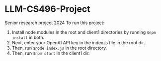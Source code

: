 # LLM-CS496-Project
Senior research project 2024
To run this project:
 1. Install node modules in the root and client1 directories by running `$npm install` in both.
 2. Next, enter your OpenAI API key in the index.js file in the root dir. 
 3. Then, run `$node index.js` in the root directory.
 4. Then, run `$npm start` in the client1 dir.
 